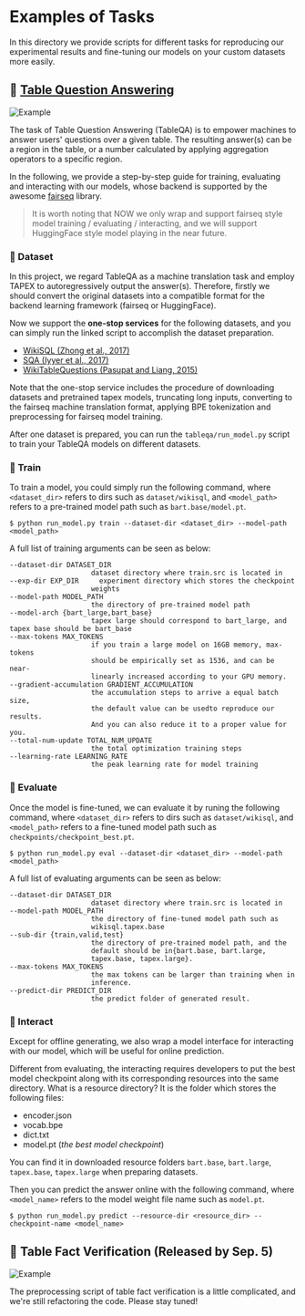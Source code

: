 # Examples of Tasks

In this directory we provide scripts for different tasks for reproducing our experimental results and fine-tuning our models on your custom datasets more easily.

## 💬 [Table Question Answering](tableqa)

![Example](https://table-pretraining.github.io/assets/tableqa_task.png)

The task of Table Question Answering (TableQA) is to empower machines to answer users' questions over a given table. The resulting answer(s) can be a region in the table, or a number calculated by applying aggregation operators to a specific region.

In the following, we provide a step-by-step guide for training, evaluating and interacting with our models, whose backend is supported by the awesome [fairseq](https://github.com/pytorch/fairseq) library. 

> It is worth noting that NOW we only wrap and support fairseq style model training / evaluating / interacting, and we will support HuggingFace style model playing in the near future.

### 🍲 Dataset

In this project, we regard TableQA as a machine translation task and employ TAPEX to autoregressively output the answer(s).
Therefore, firstly we should convert the original datasets into a compatible format for the backend learning framework (fairseq or HuggingFace).

Now we support the **one-stop services** for the following datasets, and you can simply run the linked script to accomplish the dataset preparation.
- [WikiSQL (Zhong et al., 2017)](tableqa/process_wikisql_data.py)
- [SQA (Iyyer et al., 2017)](tableqa/process_sqa_data.py)
- [WikiTableQuestions (Pasupat and Liang, 2015)](tableqa/process_wtq_data.py)

Note that the one-stop service includes the procedure of downloading datasets and pretrained tapex models, truncating long inputs, converting to the fairseq machine translation format, applying BPE tokenization and preprocessing for fairseq model training.

After one dataset is prepared, you can run the `tableqa/run_model.py` script to train your TableQA models on different datasets.

### 🍳 Train

To train a model, you could simply run the following command, where `<dataset_dir>` refers to dirs such as `dataset/wikisql`, and `<model_path>` refers to a pre-trained model path such as `bart.base/model.pt`.

```shell
$ python run_model.py train --dataset-dir <dataset_dir> --model-path <model_path>
```

A full list of training arguments can be seen as below:

```
--dataset-dir DATASET_DIR
                    dataset directory where train.src is located in
--exp-dir EXP_DIR     experiment directory which stores the checkpoint
                    weights
--model-path MODEL_PATH
                    the directory of pre-trained model path
--model-arch {bart_large,bart_base}
                    tapex large should correspond to bart_large, and tapex base should be bart_base
--max-tokens MAX_TOKENS
                    if you train a large model on 16GB memory, max-tokens
                    should be empirically set as 1536, and can be near-
                    linearly increased according to your GPU memory.
--gradient-accumulation GRADIENT_ACCUMULATION
                    the accumulation steps to arrive a equal batch size,
                    the default value can be usedto reproduce our results.
                    And you can also reduce it to a proper value for you.
--total-num-update TOTAL_NUM_UPDATE
                    the total optimization training steps
--learning-rate LEARNING_RATE
                    the peak learning rate for model training
```

### 🍪 Evaluate

Once the model is fine-tuned, we can evaluate it by runing the following command, where `<dataset_dir>` refers to dirs such as `dataset/wikisql`, and `<model_path>` refers to a fine-tuned model path such as `checkpoints/checkpoint_best.pt`.

```shell
$ python run_model.py eval --dataset-dir <dataset_dir> --model-path <model_path>
```

A full list of evaluating arguments can be seen as below:

```
--dataset-dir DATASET_DIR
                    dataset directory where train.src is located in
--model-path MODEL_PATH
                    the directory of fine-tuned model path such as
                    wikisql.tapex.base
--sub-dir {train,valid,test}
                    the directory of pre-trained model path, and the
                    default should be in{bart.base, bart.large,
                    tapex.base, tapex.large}.
--max-tokens MAX_TOKENS
                    the max tokens can be larger than training when in
                    inference.
--predict-dir PREDICT_DIR
                    the predict folder of generated result.
```

### 🍻 Interact

Except for offline generating, we also wrap a model interface for interacting with our model, which will be useful for online prediction.

Different from evaluating, the interacting requires developers to put the best model checkpoint along with its corresponding resources into the same directory.
What is a resource directory? It is the folder which stores the following files:
- encoder.json
- vocab.bpe
- dict.txt
- model.pt (*the best model checkpoint*)

You can find it in downloaded resource folders `bart.base`, `bart.large`, `tapex.base`, `tapex.large` when preparing datasets.

Then you can predict the answer online with the following command, where `<model_name>` refers to the model weight file name such as `model.pt`.

```shell
$ python run_model.py predict --resource-dir <resource_dir> --checkpoint-name <model_name>
```

## 🔎 Table Fact Verification (Released by Sep. 5)

![Example](https://table-pretraining.github.io/assets/tableft_task.png)

The preprocessing script of table fact verification is a little complicated, and we're still refactoring the code. Please stay tuned!
